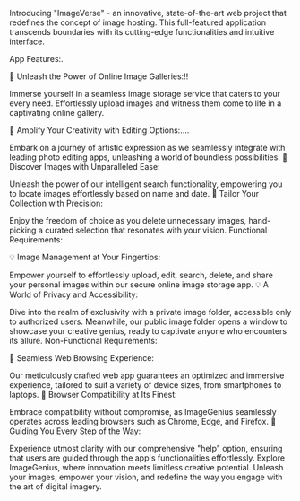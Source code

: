 Introducing "ImageVerse" - an innovative, state-of-the-art web project that redefines the concept of image hosting. This full-featured application transcends boundaries with its cutting-edge functionalities and intuitive interface.

App Features:.

🌟 Unleash the Power of Online Image Galleries:!!



Immerse yourself in a seamless image storage service that caters to your every need.
Effortlessly upload images and witness them come to life in a captivating online gallery.

🌟 Amplify Your Creativity with Editing Options:....


Embark on a journey of artistic expression as we seamlessly integrate with leading photo editing apps, unleashing a world of boundless possibilities.
🌟 Discover Images with Unparalleled Ease:

Unleash the power of our intelligent search functionality, empowering you to locate images effortlessly based on name and date.
🌟 Tailor Your Collection with Precision:

Enjoy the freedom of choice as you delete unnecessary images, hand-picking a curated selection that resonates with your vision.
Functional Requirements:

💡 Image Management at Your Fingertips:

Empower yourself to effortlessly upload, edit, search, delete, and share your personal images within our secure online image storage app.
💡 A World of Privacy and Accessibility:

Dive into the realm of exclusivity with a private image folder, accessible only to authorized users.
Meanwhile, our public image folder opens a window to showcase your creative genius, ready to captivate anyone who encounters its allure.
Non-Functional Requirements:

🚀 Seamless Web Browsing Experience:

Our meticulously crafted web app guarantees an optimized and immersive experience, tailored to suit a variety of device sizes, from smartphones to laptops.
🚀 Browser Compatibility at Its Finest:

Embrace compatibility without compromise, as ImageGenius seamlessly operates across leading browsers such as Chrome, Edge, and Firefox.
🚀 Guiding You Every Step of the Way:

Experience utmost clarity with our comprehensive "help" option, ensuring that users are guided through the app's functionalities effortlessly.
Explore ImageGenius, where innovation meets limitless creative potential. Unleash your images, empower your vision, and redefine the way you engage with the art of digital imagery.
